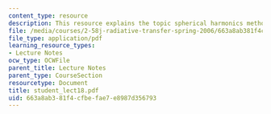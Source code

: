 ```yaml
---
content_type: resource
description: This resource explains the topic spherical harmonics method.
file: /media/courses/2-58j-radiative-transfer-spring-2006/663a8ab381f4cfbefae7e8987d356793_student_lect18.pdf
file_type: application/pdf
learning_resource_types:
- Lecture Notes
ocw_type: OCWFile
parent_title: Lecture Notes
parent_type: CourseSection
resourcetype: Document
title: student_lect18.pdf
uid: 663a8ab3-81f4-cfbe-fae7-e8987d356793
---
```

